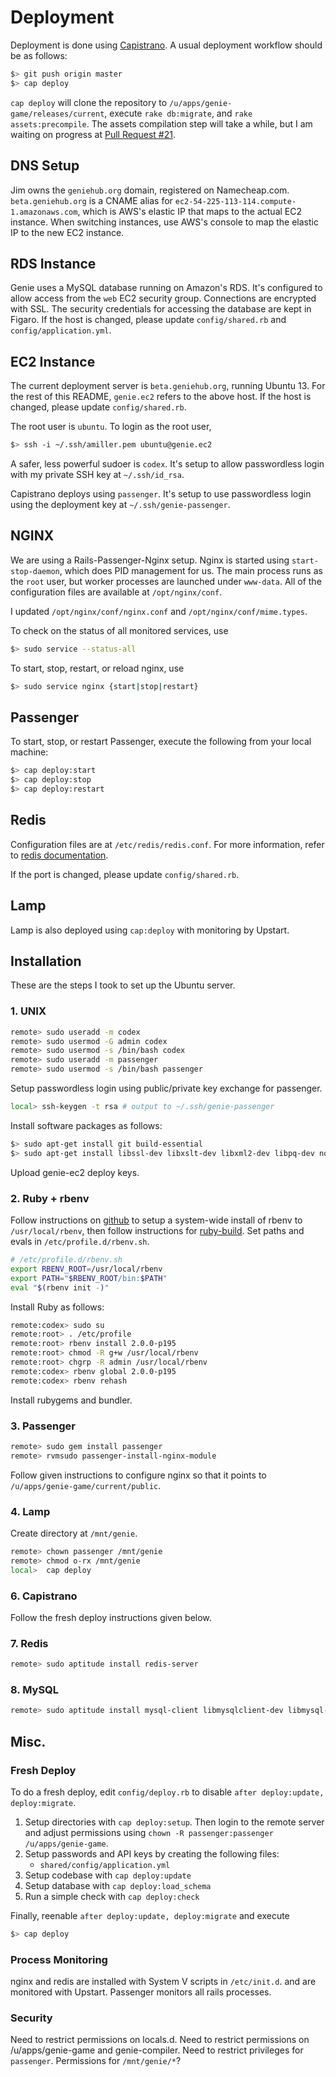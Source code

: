 # Deployment
Deployment is done using [Capistrano][capistrano-guide]. A usual deployment workflow should be as follows:

```sh
$> git push origin master
$> cap deploy
```

`cap deploy` will clone the repository to `/u/apps/genie-game/releases/current`, execute `rake db:migrate`, and `rake assets:precompile`. The assets compilation step will take a while, but I am waiting on progress at [Pull Request #21][pull-21].

## DNS Setup
Jim owns the `geniehub.org` domain, registered on Namecheap.com.
`beta.geniehub.org` is a CNAME alias for
`ec2-54-225-113-114.compute-1.amazonaws.com`, which is AWS's elastic IP that
maps to the actual EC2 instance. When switching instances, use AWS's console to
map the elastic IP to the new EC2 instance.

## RDS Instance
Genie uses a MySQL database running on Amazon's RDS. It's configured to allow
access from the `web` EC2 security group. Connections are encrypted with SSL.
The security credentials for accessing the database are kept in Figaro. If the
host is changed, please update `config/shared.rb` and `config/application.yml`.

## EC2 Instance
The current deployment server is `beta.geniehub.org`, running Ubuntu 13.
For the rest of this README, `genie.ec2` refers to the above host. If the host
is changed, please update `config/shared.rb`.

The root user is `ubuntu`. To login as the root user,

```sh
$> ssh -i ~/.ssh/amiller.pem ubuntu@genie.ec2
```

A safer, less powerful sudoer is `codex`. It's setup to allow passwordless login with my private  SSH key at `~/.ssh/id_rsa`.

Capistrano deploys using `passenger`. It's setup to use passwordless login using the deployment key at `~/.ssh/genie-passenger`.

## NGINX
We are using a Rails-Passenger-Nginx setup. Nginx is started using `start-stop-daemon`, which does PID management for us. The main process runs as the `root` user, but worker processes are launched under `www-data`. All of the configuration files are available at `/opt/nginx/conf`.

I updated `/opt/nginx/conf/nginx.conf` and `/opt/nginx/conf/mime.types`.

To check on the status of all monitored services, use

```sh
$> sudo service --status-all
```

To start, stop, restart, or reload nginx, use

```sh
$> sudo service nginx {start|stop|restart}
```

## Passenger
To start, stop, or restart Passenger, execute the following from your local machine:

```sh
$> cap deploy:start
$> cap deploy:stop
$> cap deploy:restart
```

## Redis
Configuration files are at `/etc/redis/redis.conf`. For more information, refer
to [redis documentation](http://redis.io/topics/config).

If the port is changed, please update `config/shared.rb`.

## Lamp
Lamp is also deployed using `cap:deploy` with monitoring by Upstart.

## Installation
These are the steps I took to set up the Ubuntu server.

### 1. UNIX

```sh
remote> sudo useradd -m codex
remote> sudo usermod -G admin codex
remote> sudo usermod -s /bin/bash codex
remote> sudo useradd -m passenger
remote> sudo usermod -s /bin/bash passenger
```

Setup passwordless login using public/private key exchange for passenger.

```sh
local> ssh-keygen -t rsa # output to ~/.ssh/genie-passenger
```

Install software packages as follows:

```sh
$> sudo apt-get install git build-essential
$> sudo apt-get install libssl-dev libxslt-dev libxml2-dev libpq-dev nodejs
```

Upload genie-ec2 deploy keys.

### 2. Ruby + rbenv
Follow instructions on [github](https://github.com/sstephenson/rbenv) to setup
a system-wide install of rbenv to `/usr/local/rbenv`, then follow instructions for
[ruby-build](https://github.com/sstephenson/ruby-build). Set paths and evals in
`/etc/profile.d/rbenv.sh`.

```sh
# /etc/profile.d/rbenv.sh
export RBENV_ROOT=/usr/local/rbenv
export PATH="$RBENV_ROOT/bin:$PATH"
eval "$(rbenv init -)"
```

Install Ruby as follows:

```sh
remote:codex> sudo su
remote:root> . /etc/profile
remote:root> rbenv install 2.0.0-p195
remote:root> chmod -R g+w /usr/local/rbenv
remote:root> chgrp -R admin /usr/local/rbenv
remote:codex> rbenv global 2.0.0-p195
remote:codex> rbenv rehash
```

Install rubygems and bundler.

### 3. Passenger

```sh
remote> sudo gem install passenger
remote> rvmsudo passenger-install-nginx-module
```

Follow given instructions to configure nginx so that it points to `/u/apps/genie-game/current/public`.

### 4. Lamp

Create directory at `/mnt/genie`.

```sh
remote> chown passenger /mnt/genie
remote> chmod o-rx /mnt/genie
local>  cap deploy
```

### 6. Capistrano

Follow the fresh deploy instructions given below.

### 7. Redis

```sh
remote> sudo aptitude install redis-server
```
### 8. MySQL

```sh
remote> sudo aptitude install mysql-client libmysqlclient-dev libmysql-ruby
```

## Misc.

### Fresh Deploy
To do a fresh deploy, edit `config/deploy.rb` to disable `after deploy:update, deploy:migrate`.

1. Setup directories with `cap deploy:setup`. Then login to the remote server and adjust permissions using `chown -R passenger:passenger /u/apps/genie-game`.
2. Setup passwords and API keys by creating the following files:
    - `shared/config/application.yml`
3. Setup codebase with `cap deploy:update`
4. Setup database with `cap deploy:load_schema`
5. Run a simple check with `cap deploy:check`

Finally, reenable `after deploy:update, deploy:migrate` and execute

```sh
$> cap deploy
```

### Process Monitoring
nginx and redis are installed with System V scripts in `/etc/init.d`.
and are monitored with Upstart. Passenger monitors all rails processes.

### Security
Need to restrict permissions on locals.d. Need to restrict permissions on
/u/apps/genie-game and genie-compiler. Need to restrict privileges for
`passenger`. Permissions for `/mnt/genie/*`?

  [capistrano-guide]: https://github.com/capistrano/capistrano/wiki/2.x-from-the-beginning
  [pull-21]: https://github.com/rails/sprockets-rails/pull/21
